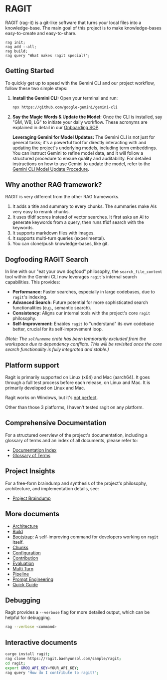 # RAGIT

RAGIT (rag-it) is a git-like software that turns your local files into a knowledge-base. The main goal of this project is to make knowledge-bases easy-to-create and easy-to-share.

```
rag init;
rag add --all;
rag build;
rag query "What makes ragit special?";
```

## Getting Started

To quickly get up to speed with the Gemini CLI and our project workflow, follow these two simple steps:

1.  **Install the Gemini CLI:**
    Open your terminal and run:
    ```bash
    npx https://github.com/google-gemini/gemini-cli
    ```

2.  **Say the Magic Words & Update the Model:**
    Once the CLI is installed, say "GM, WB, LG" to initiate your daily workflow. These acronyms are explained in detail in our [Onboarding SOP](./docs/sops/onboarding.md).

    **Leveraging Gemini for Model Updates:**
    The Gemini CLI is not just for general tasks; it's a powerful tool for directly interacting with and updating the project's underlying models, including term embeddings. You can instruct Gemini to refine model data, and it will follow a structured procedure to ensure quality and auditability. For detailed instructions on how to use Gemini to update the model, refer to the [Gemini CLI Model Update Procedure](./docs/sops/gemini_cli_model_update_sop.md).

## Why another RAG framework?

RAGIT is very different from the other RAG frameworks.

1. It adds a title and summary to every chunks. The summaries make AIs very easy to rerank chunks.
2. It uses tfidf scores instead of vector searches. It first asks an AI to generate keywords from a query, then runs tfidf search with the keywords.
3. It supports markdown files with images.
4. It supports multi-turn queries (experimental).
5. You can clone/push knowledge-bases, like git.

## Dogfooding RAGIT Search

In line with our "eat your own dogfood" philosophy, the `search_file_content` tool within the Gemini CLI now leverages `ragit`'s internal search capabilities. This provides:

-   **Performance:** Faster searches, especially in large codebases, due to `ragit`'s indexing.
-   **Advanced Search:** Future potential for more sophisticated search functionalities (e.g., semantic search).
-   **Consistency:** Aligns our internal tools with the project's core `ragit` philosophy.
-   **Self-Improvement:** Enables `ragit` to "understand" its own codebase better, crucial for its self-improvement loop.

*(Note: The `solfunmeme` crate has been temporarily excluded from the workspace due to dependency conflicts. This will be revisited once the core search functionality is fully integrated and stable.)*

## Platform support

Ragit is primarily supported on Linux (x64) and Mac (aarch64). It goes through a full test process before each release, on Linux and Mac. It is primarily developed on Linux and Mac.

Ragit works on Windows, but it's [not perfect](https://github.com/baehyunsol/ragit/issues/13).

Other than those 3 platforms, I haven't tested ragit on any platform.

## Comprehensive Documentation

For a structured overview of the project's documentation, including a glossary of terms and an index of all documents, please refer to:

*   [Documentation Index](./docs/index/index.md)
*   [Glossary of Terms](./docs/index/glossary.md)

## Project Insights

For a free-form braindump and synthesis of the project's philosophy, architecture, and implementation details, see:

*   [Project Braindump](./docs/braindump.md)

## More documents

- [Architecture](./docs/architecture.md)
- [Build](./docs/build.md)
- [Bootstrap](./docs/bootstrap.md): A self-improving command for developers working on `ragit` itself.
- [Chunks](./docs/chunks.md)
- [Configuration](./docs/config.md)
- [Contribution](./docs/contribution.md)
- [Evaluation](./docs/eval.md)
- [Multi Turn](./docs/multi_turn.md)
- [Pipeline](./docs/pipeline.md)
- [Prompt Engineering](./docs/prompt_engineering.md)
- [Quick Guide](./docs/quick_guide.md)

## Debugging

Ragit provides a `--verbose` flag for more detailed output, which can be helpful for debugging.

```sh
rag --verbose <command>
```

## Interactive documents

```sh
cargo install ragit;
rag clone https://ragit.baehyunsol.com/sample/ragit;
cd ragit;
export GROQ_API_KEY=YOUR_API_KEY;
rag query "How do I contribute to ragit?";
```